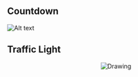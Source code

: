 ## Countdown
![Alt text](https://github.com/doct0rX/SoftwareDevelopment/blob/master/HowToCode_SimpleData/week3/3a:HowtoDesignWorlds/problems/screens/Screen%20Shot%202018-02-23%20at%207.30.45%20PM.png)

## Traffic Light

<p align="center">
<img src="https://github.com/doct0rX/SoftwareDevelopment/blob/master/HowToCode_SimpleData/week3/3a:HowtoDesignWorlds/problems/screens/giphy.gif" alt="Drawing" style="width=911 height=911"/>
</p>


